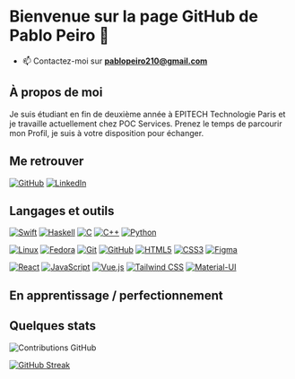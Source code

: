 # Bienvenue sur la page GitHub de Pablo Peiro 👋

- 📫 Contactez-moi sur **pablopeiro210@gmail.com**

## À propos de moi

Je suis étudiant en fin de deuxième année à EPITECH Technologie Paris et je travaille actuellement chez POC Services. Prenez le temps de parcourir mon Profil, je suis à votre disposition pour échanger.

## Me retrouver

[![GitHub](https://img.shields.io/badge/-GitHub-000?&logo=GitHub&logoColor=FFF)](https://github.com/Pablowpeiro)
[![LinkedIn](https://img.shields.io/badge/-LinkedIn-000?&logo=LinkedIn&logoColor=0A66C2)](www.linkedin.com/in/pablo-peiro-853b3a24b)

## Langages et outils

[![Swift](https://img.shields.io/badge/-Swift-000?&logo=Swift&logoColor=FA7343)](https://swift.org/)
[![Haskell](https://img.shields.io/badge/-Haskell-000?&logo=Haskell&logoColor=5D4F85)](https://www.haskell.org/)
[![C](https://img.shields.io/badge/-C-000?&logo=C&logoColor=A8B9CC)](https://en.wikipedia.org/wiki/C_(programming_language))
[![C++](https://img.shields.io/badge/-C++-000?&logo=C%2B%2B&logoColor=00599C)](https://isocpp.org/)
[![Python](https://img.shields.io/badge/-Python-000?&logo=Python&logoColor=3776AB)](https://www.python.org/)

[![Linux](https://img.shields.io/badge/-Linux-000?&logo=Linux&logoColor=FCC624)](https://www.linux.org/)
[![Fedora](https://img.shields.io/badge/-Fedora-000?&logo=Fedora&logoColor=294172)](https://getfedora.org/)
[![Git](https://img.shields.io/badge/-Git-000?&logo=Git&logoColor=F05032)](https://git-scm.com/)
[![GitHub](https://img.shields.io/badge/-GitHub-000?&logo=GitHub&logoColor=FFF)](https://www.github.com/)
[![HTML5](https://img.shields.io/badge/-HTML5-000?&logo=HTML5&logoColor=E34F26)](https://developer.mozilla.org/docs/Web/HTML)
[![CSS3](https://img.shields.io/badge/-CSS3-000?&logo=CSS3&logoColor=1572B6)](https://developer.mozilla.org/docs/Web/CSS)
[![Figma](https://img.shields.io/badge/-Figma-000?&logo=Figma&logoColor=F24E1E)](https://www.figma.com/)

[![React](https://img.shields.io/badge/-React-000?&logo=React&logoColor=61DAFB)](https://reactjs.org/)
[![JavaScript](https://img.shields.io/badge/-JavaScript-000?&logo=JavaScript&logoColor=F7DF1E)](https://developer.mozilla.org/docs/Web/JavaScript)
[![Vue.js](https://img.shields.io/badge/-Vue.js-000?&logo=Vue.js&logoColor=4FC08D)](https://vuejs.org/)
[![Tailwind CSS](https://img.shields.io/badge/-Tailwind%20CSS-000?&logo=TailwindCSS&logoColor=06B6D4)](https://tailwindcss.com/)
[![Material-UI](https://img.shields.io/badge/-Material%20UI-000?&logo=Material-UI&logoColor=0081CB)](https://mui.com/)

## En apprentissage / perfectionnement

## Quelques stats

![Contributions GitHub](https://github-readme-stats.vercel.app/api?username=Pablowpeiro&custom_title=Contributions%20GitHub&show_icons=true&locale=fr&count_private=true&hide=stars,issues&bg_color=0d1117&hide_border=true&icon_color=52BFEA&text_color=FFF&title_color=52BFEA&token=YOUR_TOKEN)

[![GitHub Streak](https://github-readme-streak-stats.herokuapp.com?user=Pablowpeiro&hide_border=true&locale=fr&background=0d1117&ring=52BFEA&stroke=52BFEA&fire=52BFEA&sideNums=FFFFFF&currStreakLabel=FFFFFF&sideLabels=FFFFFF&dates=FFFFFF&currStreakNum=FFFFFF&count_private=true)](https://git.io/streak-stats)
